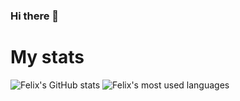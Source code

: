 ### Hi there 👋

# My stats
![Felix's GitHub stats](https://github-readme-stats.vercel.app/api?username=filtitov2001&bg_color=000000,1e0f2a,32144f,481677,5d16a2,7410d0,8b00ff&title_color=e2b9ff&text_color=e2b9ff&hide_border=true&card_height=260)
![Felix's most used languages](https://github-readme-stats.vercel.app/api/top-langs/?username=filtitov2001&layout=compact&card_width=400&bg_color=000000,1e0f2a,32144f,481677,5d16a2,7410d0,8b00ff&title_color=e2b9ff&text_color=e2b9ff&hide_border=true&hide=html&langs_count=8)


<!--
**filtitov2001/filtitov2001** is a ✨ _special_ ✨ repository because its `README.md` (this file) appears on your GitHub profile.

Here are some ideas to get you started:

- 🔭 I’m currently working on ...
- 🌱 I’m currently learning ...
- 👯 I’m looking to collaborate on ...
- 🤔 I’m looking for help with ...
- 💬 Ask me about ...
- 📫 How to reach me: ...
- 😄 Pronouns: ...
- ⚡ Fun fact: ...
-->
